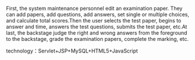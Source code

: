 First, the system maintenance personnel edit an examination paper. They can add papers, add questions, add answers, set single or multiple choices, and calculate total scores.Then the user selects the test paper, begins to answer and time, answers the test questions, submits the test paper, etc.At last, the backstage judge the right and wrong answers from the foreground to the backstage, grade the examination papers, complete the marking, etc.

technology：Servlet+JSP+MySQL+HTML5+JavaScript

